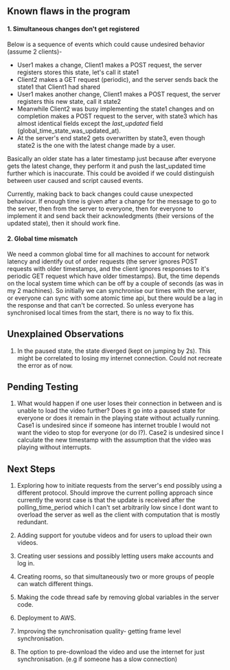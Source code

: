 ## Known flaws in the program

#### 1. Simultaneous changes don't get registered

Below is a sequence of events which could cause undesired behavior (assume 2 clients)- 

- User1 makes a change, Client1 makes a POST request, the server registers stores this state, let's call it state1
- Client2 makes a GET request (periodic), and the server sends back the state1 that Client1 had shared
- User1 makes another change, Client1 makes a POST request, the server registers this new state, call it state2
- Meanwhile Client2 was busy implementing the state1 changes and on completion makes a POST request to the server, with state3 which has almost identical fields except the *last_updated* field (global_time_state_was_updated_at).
- At the server's end state2 gets overwritten by state3, even though state2 is the one with the latest change made by a user. 

Basically an older state has a later timestamp just because after everyone gets the latest change, they perform it and push the last_updated time further which is inaccurate. This could be avoided if we could distinguish between user caused and script caused events.   

Currently, making back to back changes could cause unexpected behaviour. If enough time is given after a change for the message to go to the server, then from the server to everyone, then for everyone to implement it and send back their acknowledgments (their versions of the updated state), then it should work fine. 



#### 2. Global time mismatch

We need a common global time for all machines to account for network latency and identify out of order requests (the server ignores POST requests with older timestamps, and the client ignores responses to it's periodic GET request which have older timestamps). But, the time depends on the local system time which can be off by a couple of seconds (as was in my 2 machines). So initially we can synchronise our times with the server, or everyone can sync with some atomic time api, but there would be a lag in the response and that can't be corrected. So unless everyone has synchronised local times from the start, there is no way to fix this. 

## Unexplained Observations

1. In the paused state, the state diverged (kept on jumping by 2s). This might be correlated to losing my internet connection. Could not recreate the error as of now. 


## Pending Testing

1. What would happen if one user loses their connection in between and is unable to load the video further? Does it go into a paused state for everyone or does it remain in the playing state without actually running. Case1 is undesired since if someone has internet trouble I would not want the video to stop for everyone (or do I?). Case2 is undesired since I calculate the new timestamp with the assumption that the video was playing without interrupts. 


## Next Steps  

1. Exploring how to initiate requests from the server's end possibly using a different protocol. Should improve the current polling approach since currently the worst case is that the update is received after the polling_time_period which I can't set arbitrarily low since I dont want to overload the server as well as the client with computation that is mostly redundant. 

2. Adding support for youtube videos and for users to upload their own videos. 

3. Creating user sessions and possibly letting users make accounts and log in. 

4. Creating rooms, so that simultaneously two or more groups of people can watch different things. 

5. Making the code thread safe by removing global variables in the server code. 

6. Deployment to AWS. 

7. Improving the synchronisation quality- getting frame level synchronisation. 

8. The option to pre-download the video and use the internet for just synchronisation. (e.g if someone has a slow connection)